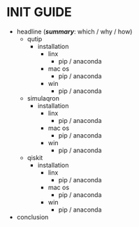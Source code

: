 # INIT GUIDE

- headline (_**summary**_: which / why / how)
  - qutip
    - installation
      - linx
        - pip / anaconda
      - mac os
        - pip / anaconda
      - win
        - pip / anaconda
  - simulaqron
    - installation
      - linx
        - pip / anaconda
      - mac os
        - pip / anaconda
      - win
        - pip / anaconda
  - qiskit
    - installation
      - linx
        - pip / anaconda
      - mac os
        - pip / anaconda
      - win
        - pip / anaconda
- conclusion
